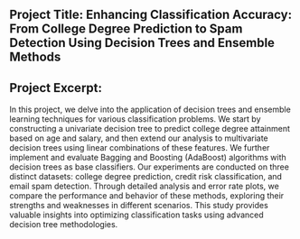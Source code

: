 ## Project Title: Enhancing Classification Accuracy: From College Degree Prediction to Spam Detection Using Decision Trees and Ensemble Methods
## Project Excerpt:

In this project, we delve into the application of decision trees and ensemble learning techniques for various classification problems. We start by constructing a univariate decision tree to predict college degree attainment based on age and salary, and then extend our analysis to multivariate decision trees using linear combinations of these features. We further implement and evaluate Bagging and Boosting (AdaBoost) algorithms with decision trees as base classifiers. Our experiments are conducted on three distinct datasets: college degree prediction, credit risk classification, and email spam detection. Through detailed analysis and error rate plots, we compare the performance and behavior of these methods, exploring their strengths and weaknesses in different scenarios. This study provides valuable insights into optimizing classification tasks using advanced decision tree methodologies.
